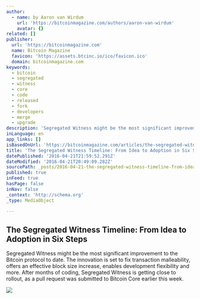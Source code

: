 ```yaml
---
author:
  - name: by Aaron van Wirdum
    url: 'https://bitcoinmagazine.com/authors/aaron-van-wirdum'
    avatar: {}
related: []
publisher:
  url: 'https://bitcoinmagazine.com'
  name: Bitcoin Magazine
  favicon: 'https://assets.btcinc.io/ico/favicon.ico'
  domain: bitcoinmagazine.com
keywords:
  - bitcoin
  - segregated
  - witness
  - core
  - code
  - released
  - fork
  - developers
  - merge
  - upgrade
description: 'Segregated Witness might be the most significant improvement to the Bitcoin protocol to date. The innovation is set to fix transaction malleability, offers an effective block size increase, enables development flexibility and more. After months of coding, Segregated Witness is getting close to rollout, as a pull request was submitted to Bitcoin Core earlier this week.'
inLanguage: en
app_links: []
isBasedOnUrl: 'https://bitcoinmagazine.com/articles/the-segregated-witness-timeline-from-idea-to-adoption-in-six-steps-1461255570'
title: 'The Segregated Witness Timeline: From Idea to Adoption in Six Steps'
datePublished: '2016-04-21T21:59:52.291Z'
dateModified: '2016-04-21T20:49:09.282Z'
sourcePath: _posts/2016-04-21-the-segregated-witness-timeline-from-idea-to-adoption-in-si.md
published: true
inFeed: true
hasPage: false
inNav: false
_context: 'http://schema.org'
_type: MediaObject

---
```

<article style=""><h1>The Segregated Witness Timeline: From Idea to Adoption in Six Steps</h1><p>Segregated Witness might be the most significant improvement to the Bitcoin protocol to date. The innovation is set to fix transaction malleability, offers an effective block size increase, enables development flexibility and more. After months of coding, Segregated Witness is getting close to rollout, as a pull request was submitted to Bitcoin Core earlier this week.</p><img src="https://assets.btcinc.io/img/articles/the-segregated-witness-timeline-from-idea-to-adoption-in-six-steps.jpg" /></article>